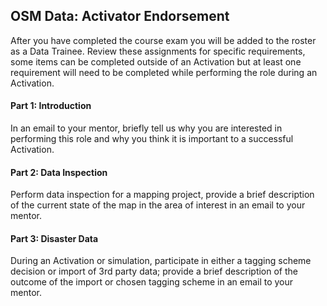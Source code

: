 ## OSM Data: Activator Endorsement
After you have completed the course exam you will be added to the roster as a Data Trainee. Review these assignments for specific requirements, some items can be completed outside of an Activation but at least one requirement will need to be completed while performing the role during an Activation.

#### Part 1: Introduction
In an email to your mentor, briefly tell us why you are interested in performing this role and why you think it is important to a successful Activation.

#### Part 2: Data Inspection
Perform data inspection for a mapping project, provide a brief description of the current state of the map in the area of interest in an email to your mentor.

#### Part 3: Disaster Data
During an Activation or simulation, participate in either a tagging scheme decision or import of 3rd party data; provide a brief description of the outcome of the import or chosen tagging scheme in an email to your mentor.
